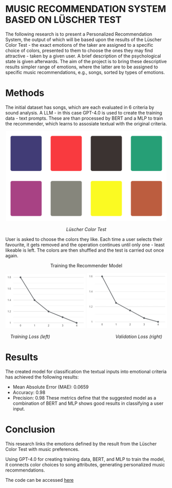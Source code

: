 # MUSIC RECOMMENDATION SYSTEM BASED ON LÜSCHER TEST

The following research is to present a Personalized Recommendation System, the output of which will be based upon the results of the Lüscher Color Test - the exact emotions of the taker are assigned to a specific choice of colors, presented to them to choose the ones they may find attractive - taken by a given user. 
A brief description of the psychological state is given afterwards. The aim of the project is to bring these descriptive results simpler range of emotions, where the latter are to be assigned to specific music recommendations, e.g., songs, sorted by types of emotions.

# Methods
The initial dataset has songs, which are each evaluated in 6 criteria by sound analysis. 
A LLM - in this case GPT-4.0 is used to create the training data - text prompts. These are than processed by BERT and a MLP to train the recommender, which learns to assosiate textual with the original criteria.

<div align="center">
  <img src="https://github.com/tuskenmax/music-recsys/blob/main/resources/luscher.png" alt="Lüscher Color Test" width="500" />
</div>

<p align="center"><em>Lüscher Color Test</em></p>
User is asked to choose the colors they like. Each time a user selects their favourite, it gets removed and the operation continues until only one - least likeable is left.
The colors are then shuffled and the test is carried out once again.

</p>
</p>
<p align="center">
  Training the Recommender Model
</p>

<p align="center">
  <img src="https://github.com/tuskenmax/music-recsys/blob/main/resources/trainl.png" alt="Training Loss" width="250" />
  <img src="https://github.com/tuskenmax/music-recsys/blob/main/resources/vall.png" alt="Validation Loss" width="250" />
</p>

<p align="center">
  <em>Training Loss (left)</em>
  <span style="margin-left: 100px;"></span>
  <span style="margin-left: 100px;"></span>
  <em>Validation Loss (right)</em>
</p>

# Results
The created model for classification the textual inputs into emotional criteria has achieved the following results:
- Mean Absolute Error (MAE): 0.0659
- Accuracy: 0.98
- Precision: 0.98
These metrics define that the suggested model as a combination of BERT and MLP shows good results in classifying a user input.

# Conclusion
This research links the emotions defined by the result from the Lüscher Color Test with music preferences.

Using GPT-4.0 for creating training data, BERT, and MLP to train the model, it connects color choices to song attributes, generating personalized music recommendations.

The code can be accessed [here](https://github.com/tuskenmax/music-recsys/blob/main/resources/music%20recommender%20based%20on%20prompt.ipynb)
